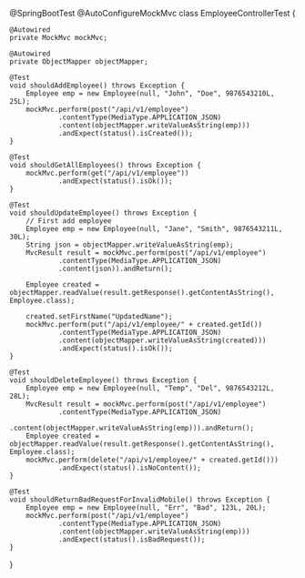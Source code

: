 @SpringBootTest
@AutoConfigureMockMvc
class EmployeeControllerTest {

    @Autowired
    private MockMvc mockMvc;

    @Autowired
    private ObjectMapper objectMapper;

    @Test
    void shouldAddEmployee() throws Exception {
        Employee emp = new Employee(null, "John", "Doe", 9876543210L, 25L);
        mockMvc.perform(post("/api/v1/employee")
                .contentType(MediaType.APPLICATION_JSON)
                .content(objectMapper.writeValueAsString(emp)))
                .andExpect(status().isCreated());
    }

    @Test
    void shouldGetAllEmployees() throws Exception {
        mockMvc.perform(get("/api/v1/employee"))
                .andExpect(status().isOk());
    }

    @Test
    void shouldUpdateEmployee() throws Exception {
        // First add employee
        Employee emp = new Employee(null, "Jane", "Smith", 9876543211L, 30L);
        String json = objectMapper.writeValueAsString(emp);
        MvcResult result = mockMvc.perform(post("/api/v1/employee")
                .contentType(MediaType.APPLICATION_JSON)
                .content(json)).andReturn();

        Employee created = objectMapper.readValue(result.getResponse().getContentAsString(), Employee.class);

        created.setFirstName("UpdatedName");
        mockMvc.perform(put("/api/v1/employee/" + created.getId())
                .contentType(MediaType.APPLICATION_JSON)
                .content(objectMapper.writeValueAsString(created)))
                .andExpect(status().isOk());
    }

    @Test
    void shouldDeleteEmployee() throws Exception {
        Employee emp = new Employee(null, "Temp", "Del", 9876543212L, 28L);
        MvcResult result = mockMvc.perform(post("/api/v1/employee")
                .contentType(MediaType.APPLICATION_JSON)
                .content(objectMapper.writeValueAsString(emp))).andReturn();
        Employee created = objectMapper.readValue(result.getResponse().getContentAsString(), Employee.class);
        mockMvc.perform(delete("/api/v1/employee/" + created.getId()))
                .andExpect(status().isNoContent());
    }

    @Test
    void shouldReturnBadRequestForInvalidMobile() throws Exception {
        Employee emp = new Employee(null, "Err", "Bad", 123L, 20L);
        mockMvc.perform(post("/api/v1/employee")
                .contentType(MediaType.APPLICATION_JSON)
                .content(objectMapper.writeValueAsString(emp)))
                .andExpect(status().isBadRequest());
    }
}
